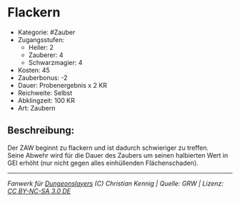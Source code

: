 # Flackern  
- Kategorie: #Zauber  
- Zugangsstufen:  
  - Heiler: 2  
  - Zauberer: 4  
  - Schwarzmagier: 4  
- Kosten: 45  
- Zauberbonus: -2  
- Dauer: Probenergebnis x 2 KR  
- Reichweite: Selbst  
- Abklingzeit: 100 KR  
- Art: Zaubern     

## Beschreibung:
Der ZAW beginnt zu flackern und ist dadurch schwieriger zu treffen.<br>Seine Abwehr wird für die Dauer des Zaubers um seinen halbierten Wert in GEI erhöht (nur nicht gegen alles einhüllenden Flächenschaden).


___
*Fanwerk für [Dungeonslayers](https://www.dungeonslayers.net/) (C) Christian Kennig | Quelle: GRW | Lizenz: [CC BY-NC-SA 3.0 DE](https://creativecommons.org/licenses/by-nc-sa/3.0/de/)*